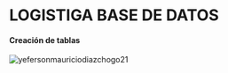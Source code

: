 <h1>LOGISTIGA BASE DE DATOS</h1>
<h4>Creación de tablas</h4>
<img scr="img/esquema.png" alt="yefersonmauriciodiazchogo21"/>